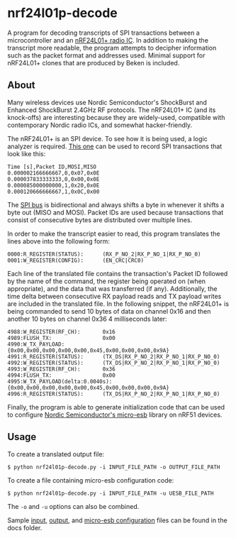 # nrf24l01p-decode
A program for decoding transcripts of SPI transactions between a microcontroller and an [nRF24L01+ radio IC](http://www.nordicsemi.com/eng/Products/2.4GHz-RF/nRF24L01P/%28language%29/eng-GB). In addition to making the transcript more readable, the program attempts to decipher information such as the packet format and addresses used. Minimal support for nRF24L01+ clones that are produced by Beken is included.

## About
Many wireless devices use Nordic Semiconductor's ShockBurst and Enhanced ShockBurst 2.4GHz RF protocols. The nRF24L01+ IC (and its knock-offs) are interesting because they are widely-used, compatible with contemporary Nordic radio ICs, and somewhat hacker-friendly.

The nRF24L01+ is an SPI device. To see how it is being used, a logic analyzer is required. [This one](https://www.sparkfun.com/products/13195) can be used to record SPI transactions that look like this:

```
Time [s],Packet ID,MOSI,MISO
0.000002166666667,0,0x07,0x0E
0.000037833333333,0,0x00,0x0E
0.000085000000000,1,0x20,0x0E
0.000120666666667,1,0x0C,0x00
```

The [SPI bus](https://en.wikipedia.org/wiki/Serial_Peripheral_Interface_Bus) is bidirectional and always shifts a byte in whenever it shifts a byte out (MISO and MOSI). Packet IDs are used because transactions that consist of consecutive bytes are distributed over multiple lines.

In order to make the transcript easier to read, this program translates the lines above into the following form:

```
0000:R_REGISTER(STATUS):      (RX_P_NO_2|RX_P_NO_1|RX_P_NO_0)
0001:W_REGISTER(CONFIG):      (EN_CRC|CRC0)
```

Each line of the translated file contains the transaction's Packet ID followed by the name of the command, the register being operated on (when appropriate), and the data that was transferred (if any). Additionally, the time delta between consecutive RX payload reads and TX payload writes are included in the translated file. In the following snippet, the nRF24L01+ is being commanded to send 10 bytes of data on channel 0x16 and then another 10 bytes on channel 0x36 4 milliseconds later:

```
4988:W_REGISTER(RF_CH):       0x16
4989:FLUSH_TX:                0x00
4990:W_TX_PAYLOAD:            {0x00,0x00,0x00,0x00,0x00,0x45,0x00,0x00,0x00,0x9A}
4991:R_REGISTER(STATUS):      (TX_DS|RX_P_NO_2|RX_P_NO_1|RX_P_NO_0)
4992:W_REGISTER(STATUS):      (TX_DS|RX_P_NO_2|RX_P_NO_1|RX_P_NO_0)
4993:W_REGISTER(RF_CH):       0x36
4994:FLUSH_TX:                0x00
4995:W_TX_PAYLOAD(delta:0.0040s):{0x00,0x00,0x00,0x00,0x00,0x45,0x00,0x00,0x00,0x9A}
4996:R_REGISTER(STATUS):      (TX_DS|RX_P_NO_2|RX_P_NO_1|RX_P_NO_0)
```

Finally, the program is able to generate initialization code that can be used to configure [Nordic Semiconductor's micro-esb](https://github.com/NordicSemiconductor/nrf51-micro-esb) library on nRF51 devices.

## Usage
To create a translated output file:

```
$ python nrf24l01p-decode.py -i INPUT_FILE_PATH -o OUTPUT_FILE_PATH
```

To create a file containing micro-esb configuration code:

```
$ python nrf24l01p-decode.py -i INPUT_FILE_PATH -u UESB_FILE_PATH
```

The `-o` and `-u` options can also be combined.

Sample [input](docs/SAMPLE_INPUT.txt), [output](docs/SAMPLE_OUTPUT.txt), and [micro-esb configuration](docs/SAMPLE_UESB_CONFIG.txt) files can be found in the docs folder.
